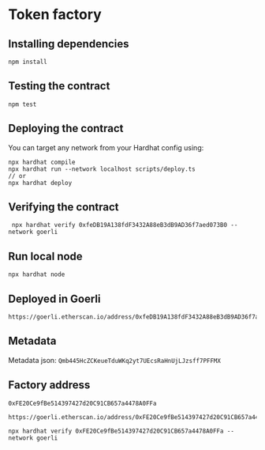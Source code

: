 # Token factory

## Installing dependencies

```
npm install
```

## Testing the contract

```
npm test
```

## Deploying the contract

You can target any network from your Hardhat config using:

```
npx hardhat compile
npx hardhat run --network localhost scripts/deploy.ts
// or
npx hardhat deploy
```

## Verifying the contract
```
 npx hardhat verify 0xfeDB19A138fdF3432A88eB3dB9AD36f7aed073B0 --network goerli
```

## Run local node

```
npx hardhat node
```

## Deployed in Goerli

```
https://goerli.etherscan.io/address/0xfeDB19A138fdF3432A88eB3dB9AD36f7aed073B0
```

## Metadata 

Metadata json: 
`Qmb445HcZCKeueTduWKq2yt7UEcsRaHnUjLJzsff7PFFMX`


## Factory address
```
0xFE20Ce9fBe514397427d20C91CB657a4478A0FFa
```
```
https://goerli.etherscan.io/address/0xFE20Ce9fBe514397427d20C91CB657a4478A0FFa
```

```shell
npx hardhat verify 0xFE20Ce9fBe514397427d20C91CB657a4478A0FFa --network goerli
```

